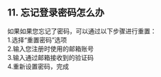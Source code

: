 ## 11. 忘记登录密码怎么办

如果如果您忘记了密码，可以通过以下步骤进行重置：  
1.选择“重置密码”选项  
2.输入您注册时使用的邮箱账号  
3.输入通过邮箱接收到的验证码  
4.重新设置密码，完成  
